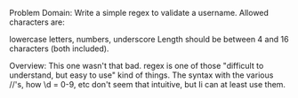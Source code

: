 Problem Domain: 
Write a simple regex to validate a username. Allowed characters are:

lowercase letters,
numbers,
underscore
Length should be between 4 and 16 characters (both included).

Overview: This one wasn't that bad. regex is one of those "difficult to understand, but easy to use" kind of things. The syntax with the various //'s, how \d = 0-9, etc don't seem that intuitive, but Ii can at least use them. 


